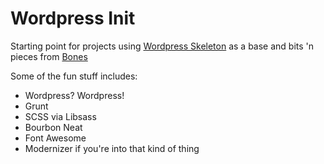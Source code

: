 Wordpress Init
=========

Starting point for projects using [Wordpress Skeleton] as a base and bits 'n pieces from [Bones]

Some of the fun stuff includes:

 - Wordpress? Wordpress!
 - Grunt
 - SCSS via Libsass
 - Bourbon Neat
 - Font Awesome
 - Modernizer if you're into that kind of thing

[wordpress skeleton]:https://github.com/markjaquith/WordPress-Skeleton
[bones]:https://github.com/eddiemachado/bones
